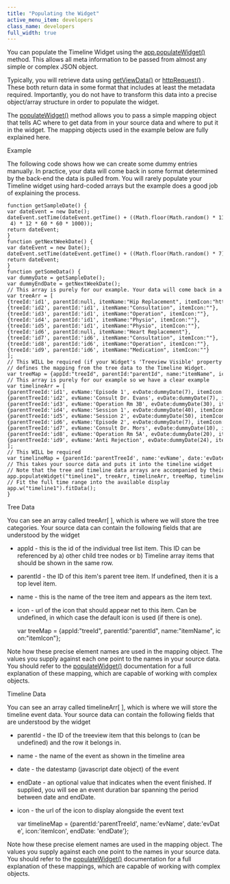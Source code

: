 ```yaml
---
title: "Populating the Widget"
active_menu_item: developers
class_name: developers
full_width: true
---
```



You can populate the Timeline Widget using the [app.populateWidget()](../../../scripting-apis/client-api/widget-data-state-manipulation/populatewidget()/index) method. This allows all meta information to be passed from almost any simple or complex JSON object.

Typically, you will retrieve data using [getViewData()](../../../scripting-apis/client-api/data-view-functions/getviewdata) or [httpRequest()](../../../scripting-apis/client-api/soap-restful-ajax-calls/httprequest) . These both return data in some format that includes at least the metadata required. Importantly, you do not have to transform this data into a precise object/array structure in order to populate the widget.

The [populateWidget()](../../../scripting-apis/client-api/widget-data-state-manipulation/populatewidget()/index) method allows you to pass a simple mapping object that tells AC where to get data from in your source data and where to put it in the widget. The mapping objects used in the example below are fully explained here.

Example

The following code shows how we can create some dummy entries manually. In practice, your data will come back in some format determined by the back-end the data is pulled from. You will rarely populate your Timeline widget using hard-coded arrays but the example does a good job of explaining the process.

    function getSampleDate() {
    var dateEvent = new Date();
    dateEvent.setTime(dateEvent.getTime() + ((Math.floor(Math.random() * 11) - 4) * 12 * 60 * 60 * 1000));
    return dateEvent;
    }
    function getNextWeekDate() {
    var dateEvent = new Date();
    dateEvent.setTime(dateEvent.getTime() + ((Math.floor(Math.random() * 7) + 7) * 12 * 60 * 60 * 1000));
    return dateEvent;
    }
    function getSomeData() {
    var dummyDate = getSampleDate();
    var dummyEndDate = getNextWeekDate();
    // This array is purely for our example. Your data will come back in a different and potentially more complex format
    var treeArr = [
    {treeId:'id1', parentId:null, itemName:"Hip Replacement", itemIcon:"http://static.jstree.com/v.1.0rc/_docs/_drive.png"},
    {treeId:'id2', parentId:'id1', itemName:"Consultation", itemIcon:""},
    {treeId:'id3', parentId:'id1', itemName:"Operation", itemIcon:""},
    {treeId:'id4', parentId:'id1', itemName:"Physio", itemIcon:""},
    {treeId:'id5', parentId:'id1', itemName:"Physio", itemIcon:""},
    {treeId:'id6', parentId:null, itemName:"Heart Replacement"},
    {treeId:'id7', parentId:'id6', itemName:"Consultation", itemIcon:""},
    {treeId:'id8', parentId:'id6', itemName:"Operation", itemIcon:""},
    {treeId:'id9', parentId:'id6', itemName:"Medication", itemIcon:""}
    ];
    // This WILL be required (if your Widget's 'Treeview Visible' property is set to false) and
    // defines the mapping from the tree data to the Timeline Widget.
    var treeMap = {appId:"treeId", parentId:"parentId", name:"itemName", icon:"itemIcon"};
    // This array is purely for our example so we have a clear example
    var timelineArr = [
    {parentTreeId:'id1', evName:'Episode 1', evDate:dummyDate(7), itemIcon:'', endDate: dummyDate(50)},
    {parentTreeId:'id2', evName:'Consult Dr. Evans', evDate:dummyDate(7), itemIcon:_whiteClip, endDate: ''},
    {parentTreeId:'id3', evName:'Operation Rm 3B', evDate:dummyDate(30), itemIcon:_orangeList, endDate: ''},
    {parentTreeId:'id4', evName:'Session 1', evDate:dummyDate(40), itemIcon:_bluePen, endDate: ''},
    {parentTreeId:'id5', evName:'Session 2', evDate:dummyDate(50), itemIcon:_bluePen, endDate: ''},
    {parentTreeId:'id6', evName:'Episode 2', evDate:dummyDate(7), itemIcon:'', endDate: dummyDate(24)},
    {parentTreeId:'id7', evName:'Consult Dr. Mors', evDate:dummyDate(10), itemIcon:_whiteClip, endDate: ''},
    {parentTreeId:'id8', evName:'Operation Rm 5A', evDate:dummyDate(20), itemIcon:_orangeList, endDate: ''},
    {parentTreeId:'id9', evName:'Anti Rejection', evDate:dummyDate(24), itemIcon:_purpleMinus, endDate: ''}
    ];
    // This WILL be required
    var timelineMap = {parentId:'parentTreeId', name:'evName', date:'evDate', icon:'itemIcon', endDate: 'endDate'};
    // This takes your source data and puts it into the timeline widget
    // Note that the tree and timeline data arrays are accompanied by their mapping objects
    app.populateWidget("timeline1", treeArr, timelineArr, treeMap, timelineMap);
    // Fit the full time range into the available display
    app.w("timeline1").fitData();
    }
   

Tree Data

You can see an array called treeArr[ ], which is where we will store the tree categories. Your source data can contain the following fields that are understood by the widget

 - appId - this is the id of the individual tree list item. This ID can be referenced by a) other child tree nodes or b) Timeline array items that should be shown in the same row.

 - parentId - the ID of this item's parent tree item. If undefined, then it is a top level item.

 - name - this is the name of the tree item and appears as the item text.

 - icon - url of the icon that should appear net to this item. Can be undefined, in which case the default icon is used (if there is one).

    var treeMap = {appId:"treeId", parentId:"parentId", name:"itemName", icon:"itemIcon"};
   

Note how these precise element names are used in the mapping object. The values you supply against each one point to the names in your source data. You should refer to the [populateWidget()](../../../scripting-apis/client-api/widget-data-state-manipulation/populatewidget()/index) documentation for a full explanation of these mapping, which are capable of working with complex objects.

Timeline Data

You can see an array called timelineArr[ ], which is where we will store the timeline event data. Your source data can contain the following fields that are understood by the widget

 - parentId - the ID of the treeview item that this belongs to (can be undefined) and the row it belongs in.

 - name - the name of the event as shown in the timeline area

 - date - the datestamp (javascript date object) of the event

 - endDate - an optional value that indicates when the event finished. If supplied, you will see an event duration bar spanning the period between date and endDate.

 - icon - the url of the icon to display alongside the event text

    var timelineMap = {parentId:'parentTreeId', name:'evName', date:'evDate', icon:'itemIcon', endDate: 'endDate'};
   

Note how these precise element names are used in the mapping object. The values you supply against each one point to the names in your source data. You should refer to the [populateWidget()](../../../scripting-apis/client-api/widget-data-state-manipulation/populatewidget()/index) documentation for a full explanation of these mappings, which are capable of working with complex objects.

